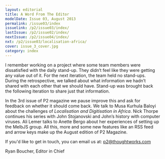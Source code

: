```yaml
---
layout: editorial
title: A Word From The Editor
modelDate: Issue 03, August 2013
permalink: /issue03/index
issuelink: /p2/issue03/index/
lastIssue: /p2/issue02/index/
nextIssue: /p2/issue04/index/
nxt: /p2/issue03/localisation-africa/
cover: issue_3_cover.jpg
category: index
---
```

I remember working on a project where some team members were dissatisfied with the daily stand-up. They didn’t feel like they were getting any value out  of it. For the next iteration, the team held no stand-ups. During the retrospective, we talked about what information we hadn’t shared with each other that we should have. Stand-up was brought back the following iteration to share just that information.

In the 3rd issue of P2 magazine we pause improve this and ask for feedback on whether it should come back. We talk to Musa Kurhula Baloyi about the challenges of *Localisation and Digitisation in Africa*. Nick Thorpe continues his series with John Stojanovski and John’s history with computer viruses. Ali Lemer talks to Anette Bergo about her experiences of setting up the MelbJS group. All this, more and some new features like an RSS feed and arrow keys make up the August edition of P2 Magazine.

If you'd like to get in touch, you can email us at: p2@thoughtworks.com

Ryan Boucher, Editor in Chief
